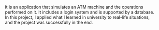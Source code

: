 it is an application that simulates an ATM machine and the operations performed on it. It includes a login system and is supported by a database. In this project, I applied what I learned in university to real-life situations, and the project was successfully in the end.
